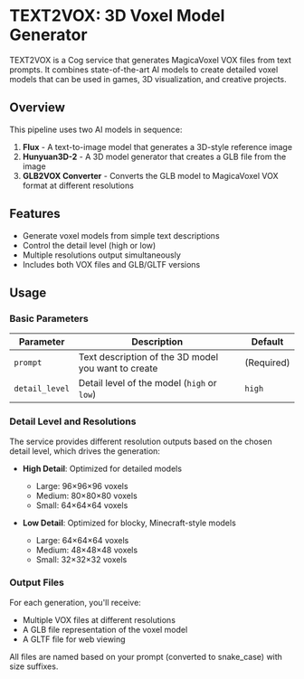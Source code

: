 # TEXT2VOX: 3D Voxel Model Generator

TEXT2VOX is a Cog service that generates MagicaVoxel VOX files from text prompts. It combines state-of-the-art AI models to create detailed voxel models that can be used in games, 3D visualization, and creative projects.

## Overview

This pipeline uses two AI models in sequence:
1. **Flux** - A text-to-image model that generates a 3D-style reference image
2. **Hunyuan3D-2** - A 3D model generator that creates a GLB file from the image
3. **GLB2VOX Converter** - Converts the GLB model to MagicaVoxel VOX format at different resolutions

## Features

- Generate voxel models from simple text descriptions
- Control the detail level (high or low)
- Multiple resolutions output simultaneously
- Includes both VOX files and GLB/GLTF versions

## Usage

### Basic Parameters

| Parameter | Description | Default |
|-----------|-------------|---------|
| `prompt` | Text description of the 3D model you want to create | (Required) |
| `detail_level` | Detail level of the model (`high` or `low`) | `high` |

### Detail Level and Resolutions

The service provides different resolution outputs based on the chosen detail level, which drives the generation:

- **High Detail**: Optimized for detailed models
  - Large: 96×96×96 voxels
  - Medium: 80×80×80 voxels
  - Small: 64×64×64 voxels

- **Low Detail**: Optimized for blocky, Minecraft-style models
  - Large: 64×64×64 voxels
  - Medium: 48×48×48 voxels
  - Small: 32×32×32 voxels

### Output Files

For each generation, you'll receive:
- Multiple VOX files at different resolutions
- A GLB file representation of the voxel model
- A GLTF file for web viewing

All files are named based on your prompt (converted to snake_case) with size suffixes.
